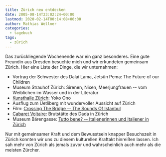 ```yaml
---
title: Zürich neu entdecken
date: 2005-08-14T23:02:24+00:00
lastmod: 2020-02-14T00:14:08+00:00
author: Mathias Wellner
categories:
  - tagebuch
tags:
  - zürich
---
```

Das zurückliegende Wochenende war ein ganz besonderes. Eine gute Freundin aus Dresden besuchte mich und wir erkundeten gemeinsam Zürich. Hier eine Liste der Dinge, die wir unternahmen:

  * Vortrag der Schwester des Dalai Lama, Jetsün Pema: The Future of our Children
  * Museum Strauhof Zürich: Sirenen, Nixen, Meerjungfrauen -- vom Weiblichen im Wasser und in der Literatur
  * [Kunsthalle Zürich](http://kunsthallezurich.ch/de): Yoko Ono
  * Ausflug zum Üetliberg mit wundervoller Aussicht auf Zürich
  * Film: [Crossing The Bridge -- The Sounds Of Istanbul](http://ww5.crossingthebridge.de//?gtnjs=1)
  * [Cabaret Voltaire](http://www.cabaretvoltaire.ch/de): Brutstätte des Dada in Zürich
  * Museum Bärengasse: [Tutto bene? -- Italienerinnen und Italiener in Zürich](http://www.italiazurigo.ch/)

Nur mit gemeinsamer Kraft und dem Bewusstsein knapper Besuchszeit in Zürich konnten wir uns zu diesem kulturellen Kraftakt hinreißen lassen. Ich sah mehr von Zürich als jemals zuvor und wahrscheinlich auch mehr als die meisten Zürcher.